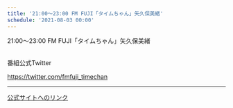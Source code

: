 ```yaml
---
title: '21:00～23:00 FM FUJI「タイムちゃん」矢久保美緒'
schedule: '2021-08-03 00:00'
---
```


<div id="detailBody"> <p>  21:00～23:00 FM FUJI「タイムちゃん」矢久保美緒 </p> <p>  <br/>  番組公式Twitter </p> <p>  <a href="https://twitter.com/fmfuji_timechan" target="_blank">   https://twitter.com/fmfuji_timechan  </a> </p></div>

---
[公式サイトへのリンク]('http://www.nogizaka46.com/schedule/2021/08/062324.php?member=mio-yakubo&category=&monthly=202108')